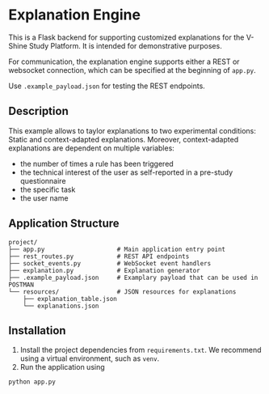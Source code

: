 # Explanation Engine

This is a Flask backend for supporting customized explanations for the V-Shine Study Platform. It is intended for demonstrative purposes.

For communication, the explanation engine supports either a REST or websocket connection, which can be specified at the beginning of `app.py`.

Use `.example_payload.json` for testing the REST endpoints.

## Description

This example allows to taylor explanations to two experimental conditions: Static and context-adapted explanations.
Moreover, context-adapted explanations are dependent on multiple variables:

* the number of times a rule has been triggered
* the technical interest of the user as self-reported in a pre-study questionnaire
* the specific task
* the user name

## Application Structure

```
project/
├── app.py                    # Main application entry point
├── rest_routes.py            # REST API endpoints
├── socket_events.py          # WebSocket event handlers
├── explanation.py            # Explanation generator
├── .example_payload.json     # Examplary payload that can be used in POSTMAN
└── resources/                # JSON resources for explanations
    ├── explanation_table.json
    └── explanations.json
```

## Installation

1. Install the project dependencies from `requirements.txt`. We recommend using a virtual environment, such as `venv`.
2. Run the application using

```
python app.py
```